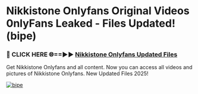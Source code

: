# Nikkistone Onlyfans Original Videos 0nlyFans Leaked - Files Updated! (bipe)

<h3>🔴 CLICK HERE 🌐==►► <a href="https://tinyurl.com/ms9xzufz" rel="nofollow">Nikkistone Onlyfans Updated Files</a></h3>

Get Nikkistone Onlyfans and all content. Now you can access all videos and pictures of Nikkistone Onlyfans. New Updated Files 2025!

[![bipe](https://i.imgur.com/PQ7UWWw.gif)](https://tinyurl.com/ms9xzufz)
